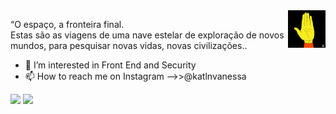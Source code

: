 <img src="https://raw.githubusercontent.com/KatlenVanessa/KatlenVanessa/master/200w.gif" align=right width="60px" > 

“O espaço, a fronteira final.<br>
Estas são as viagens de uma nave estelar de exploração 
de novos mundos, para pesquisar novas vidas,
novas civilizações..

- 👀 I’m interested in Front End and Security
- 📫 How to reach me on Instagram -->>@katlnvanessa

<img width="417px" src="https://github-readme-stats.vercel.app/api?username=KatlenVanessa&show_icons=true&hide_border=true&&count_private=true&include_all_commits=true&theme=dark" /> <img width="400px" src="https://github-readme-stats.vercel.app/api/top-langs/?username=KatlenVanessa&theme=dark" />
